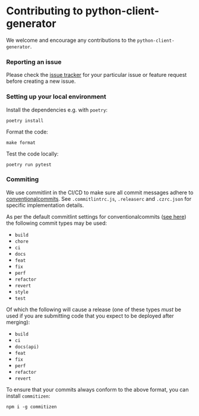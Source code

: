 # Contributing to python-client-generator

We welcome and encourage any contributions to the `python-client-generator`.

### Reporting an issue
Please check the [issue tracker](https://github.com/sennder/python-client-generator/issues) for your particular issue
or feature request before creating a new issue.

### Setting up your local environment

Install the dependencies e.g. with `poetry`:
```shell
poetry install
```

Format the code:
```shell
make format
```

Test the code locally:
```shell
poetry run pytest
```


### Commiting

We use commitlint in the CI/CD to make sure all commit messages adhere to [conventionalcommits](https://www.conventionalcommits.org/en/v1.0.0/). See `.commitlintrc.js`, `.releaserc` and `.czrc.json` for specific implementation details.

As per the default commitlint settings for conventionalcommits ([see here](https://github.com/conventional-changelog/commitlint))
the following commit types may be used:

  - `build`
  - `chore`
  - `ci`
  - `docs`
  - `feat`
  - `fix`
  - `perf`
  - `refactor`
  - `revert`
  - `style`
  - `test`

Of which the following will cause a release (one of these types *must* be used if you are submitting code
that you expect to be deployed after merging):

  - `build`
  - `ci`
  - `docs(api)`
  - `feat`
  - `fix`
  - `perf`
  - `refactor`
  - `revert`
  
To ensure that your commits always conform to the above format, you can install `commitizen`:
```shell
npm i -g commitizen
```
